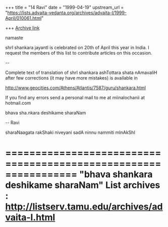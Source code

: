 +++
title = "14 Ravi"
date = "1999-04-19"
upstream_url = "https://lists.advaita-vedanta.org/archives/advaita-l/1999-April/010061.html"

+++
[Archive link](https://lists.advaita-vedanta.org/archives/advaita-l/1999-April/010061.html)

namaste

shrI shankara jayantI is celebrated on 20th of April this
year in India. I request the members of this list to
contribute articles on this occasion.

--

Complete text of translation of shrI shankara ashTottara
shata nAmavaliH after few corrections (it may have more
mistakes) is available in

http://www.geocities.com/Athens/Atlantis/7587/guru/shankara.html

If you find any errors send a personal mail to me at
miinalochanii at hotmail.com


bhava sha.nkara deshikame sharaNam

--
Ravi

sharaNaagata rakShaki niveyani
 sadA ninnu nammiti mInAkShI

================================================================
"bhava shankara deshikame sharaNam"
List archives : http://listserv.tamu.edu/archives/advaita-l.html
================================================================

